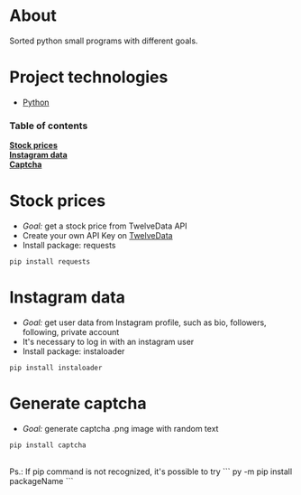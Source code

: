 # About 
Sorted python small programs with different goals.

# Project technologies
* [Python](https://www.python.org/downloads/)</i>

### Table of contents
**[Stock prices](#stock-prices)**<br>
**[Instagram data](#instagram-data)**<br>
**[Captcha](#generate-captcha)**<br>

# Stock prices 
- <i>Goal:</i> get a stock price from TwelveData API
- Create your own API Key on [TwelveData](https://twelvedata.com/)
- Install package: requests
```
pip install requests
```

# Instagram data
- <i>Goal:</i> get user data from Instagram profile, such as bio, followers, following, private account
- It's necessary to log in with an instagram user
- Install package: instaloader
```
pip install instaloader
```

# Generate captcha
- <i>Goal:</i> generate captcha .png image with random text
```
pip install captcha
```

<br>
Ps.: If pip command is not recognized, it's possible to try
```
py -m pip install packageName
```